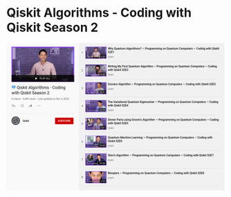# Qiskit Algorithms - Coding with Qiskit Season 2

[![](../images/playlist-s2.png)](https://youtube.com/playlist?list=PLOFEBzvs-VvrhKYASly1BXo1AdPyoCsor)